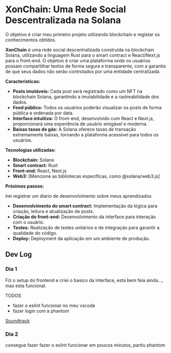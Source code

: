 # XonChain: Uma Rede Social Descentralizada na Solana
O objetivo é criar meu primeiro projeto utilizando blockchain e registar os conhecimentos obtidos.

**XonChain** é uma rede social descentralizada construída na blockchain Solana, utilizando a linguagem Rust para o smart contract e React/Next.js para o front-end. O objetivo é criar uma plataforma onde os usuários possam compartilhar textos de forma segura e transparente, com a garantia de que seus dados não serão controlados por uma entidade centralizada.

**Características:**

* **Posts imutáveis:** Cada post será registrado como um NFT na blockchain Solana, garantindo a imutabilidade e a rastreabilidade dos dados.
* **Feed público:** Todos os usuários poderão visualizar os posts de forma pública e ordenada por data.
* **Interface intuitiva:** O front-end, desenvolvido com React e Next.js, proporcionará uma experiência de usuário amigável e moderna.
* **Baixas taxas de gás:** A Solana oferece taxas de transação extremamente baixas, tornando a plataforma acessível para todos os usuários.

**Tecnologias utilizadas:**

* **Blockchain:** Solana
* **Smart contract:** Rust
* **Front-end:** React, Next.js
* **Web3:** [Mencione as bibliotecas específicas, como @solana/web3.js]

**Próximos passos:**

Irei registrar um diario de desenvolvimento sobre meus aprendizados

* **Desenvolvimento do smart contract:** Implementação da lógica para criação, leitura e atualização de posts.
* **Criação do front-end:** Desenvolvimento da interface para interação com o usuário.
* **Testes:** Realização de testes unitários e de integração para garantir a qualidade do código.
* **Deploy:** Deployment da aplicação em um ambiente de produção.

## Dev Log

### Dia 1

Fiz o setup do frontend e criei o basico da interface, esta bem feia ainda..., mas esta funcional.

TODOS
- fazer o eslint funcionar no meu vscode
- fazer login com a phantom

[Soundtrack](https://youtu.be/Gj-jmBi0aK8?si=v_oiHFiSfL-KnqX2)

### Dia 2

consegue fazer fazer o eslint funcionar em poucos minutos, partiu phantom

